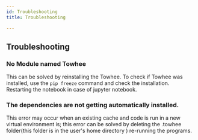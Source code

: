 ```yaml
---
id: Troubleshooting
title: Troubleshooting

---
```




## Troubleshooting

### No Module named Towhee

This can be solved by reinstalling the Towhee. To check if Towhee was installed, use the `pip freeze` command and check the installation. Restarting the notebook in case of jupyter notebook.


### The dependencies are not getting automatically installed. 

This error may occur when an existing cache and code is run in a new virtual environment is; this error can be solved by deleting the .towhee folder(this folder is in the user's home directory ) re-running the programs.  

